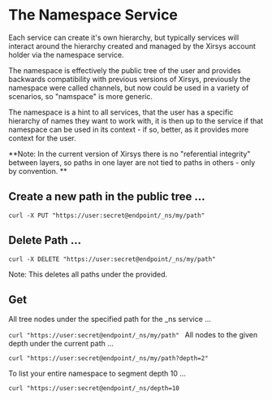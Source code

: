 # The Namespace Service

Each service can create it's own hierarchy, but typically services will interact around the hierarchy created and managed by the Xirsys account holder via the namespace service.

The namespace is effectively the public tree of the user and provides backwards compatibility with previous versions of Xirsys, previously the namespace were called channels, but now could be used in a variety of scenarios, so "namspace" is more generic.

The namespace is a hint to all services, that the user has a specific hierarchy of names they want to work with, it is then up to the service if that namespace can be used in its context - if so, better, as it provides more context for the user.

**Note: In the current version of Xirsys there is no "referential integrity" between layers, so paths in one layer are not tied to paths in others - only by convention.
**
## Create a new path in the public tree …

`curl -X PUT "https://user:secret@endpoint/_ns/my/path"
`
## Delete Path ...

`curl -X DELETE "https://user:secret@endpoint/_ns/my/path"`

Note: This deletes all paths under the provided.

## Get

All tree nodes under the specified path for the _ns service …

`curl "https://user:secret@endpoint/_ns/my/path"
`
All nodes to the given depth under the current path …

`curl "https://user:secret@endpoint/_ns/my/path?depth=2"`

To list your entire namespace to segment depth 10 …

`curl "https://user:secret@endpoint/_ns/depth=10`